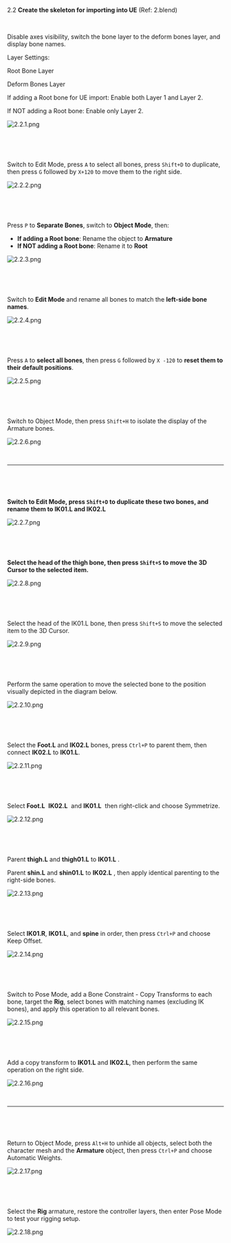 2.2 **Create the skeleton for importing into UE** (Ref: 2.blend)

&nbsp;

Disable axes visibility, switch the ‌bone layer‌ to the ‌deform bones layer‌, and display ‌bone names‌.

‌Layer Settings:‌

‌Root Bone Layer‌

‌Deform Bones Layer‌

‌If adding a Root bone for UE import‌: Enable ‌both Layer 1 and Layer 2‌.

‌If NOT adding a Root bone‌: Enable ‌only Layer 2‌.

![2.2.1.png](../../_resources/2.2.1.png)

&nbsp;

&nbsp;

Switch to ‌Edit Mode‌, press `A` to ‌select all bones‌, press `Shift+D` to ‌duplicate‌, then press `G` followed by `X+120` to ‌move them to the right side‌.

![2.2.2.png](../../_resources/2.2.2.png)

&nbsp;

&nbsp;

Press `P` to ‌**Separate Bones**‌, switch to ‌**Object Mode**‌, then:

- ‌**If adding a Root bone**‌: Rename the object to **Armature‌**
- ‌**If NOT adding a Root bone**‌: Rename it to ‌**Root‌**

![2.2.3.png](../../_resources/2.2.3.png)

&nbsp;

&nbsp;

Switch to ‌**Edit Mode**‌ and rename all bones to match the ‌**left-side bone names**‌.

![2.2.4.png](../../_resources/2.2.4.png)

&nbsp;

&nbsp;

Press `A` to ‌**select all bones**‌, then press `G` followed by `X -120` to ‌**reset them to their default positions**‌.

![2.2.5.png](../../_resources/2.2.5.png)

&nbsp;

&nbsp;

‌Switch to Object Mode, then press `Shift+H` to isolate the display of the Armature bones.

![2.2.6.png](../../_resources/2.2.6.png)

&nbsp;

* * *

&nbsp;

&nbsp;

**Switch to Edit Mode, press `Shift+D` to duplicate these two bones, and rename them to IK01.L and IK02.L**

![2.2.7.png](../../_resources/2.2.7.png)

&nbsp;

&nbsp;

‌**Select the head of the thigh bone, then press `Shift+S` to move the 3D Cursor to the selected item.**

![2.2.8.png](../../_resources/2.2.8.png)

&nbsp;

&nbsp;

‌Select the head of the IK01.L bone, then press `Shift+S` to move the selected item to the 3D Cursor.

![2.2.9.png](../../_resources/2.2.9.png)

&nbsp;

&nbsp;

‌Perform the same operation to move the selected bone to the position visually depicted in the diagram below.

![2.2.10.png](../../_resources/2.2.10.png)

&nbsp;

&nbsp;

‌Select the **Foot.L** and **IK02.L** bones, press `Ctrl+P` to parent them, then connect **IK02.L** to **IK01.L**.

![2.2.11.png](../../_resources/2.2.11.png)

&nbsp;

&nbsp;

‌Select **Foot.L**  **IK02.L**  and **IK01.L**  then right-click and choose Symmetrize.‌

![2.2.12.png](../../_resources/2.2.12.png)

&nbsp;

&nbsp;

Parent **thigh.L** and **thigh01.L** to **IK01.L** .

Parent **shin.L** and **shin01.L** to **IK02.L** , then apply identical parenting to the right-side bones.

![2.2.13.png](../../_resources/2.2.13.png)

&nbsp;

&nbsp;

‌Select **IK01.R**, **IK01.L**, and **spine** in order, then press `Ctrl+P` and choose Keep Offset.

![2.2.14.png](../../_resources/2.2.14.png)

&nbsp;

&nbsp;

Switch to Pose Mode, add a Bone Constraint - Copy Transforms to each bone, target the **Rig**, select bones with matching names (excluding IK bones), and apply this operation to all relevant bones.‌

![2.2.15.png](../../_resources/2.2.15.png)

&nbsp;

&nbsp;

Add a copy transform to **IK01.L** and **IK02.L**, then perform the same operation on the right side.

![2.2.16.png](../../_resources/2.2.16.png)

&nbsp;

* * *

&nbsp;

&nbsp;

‌Return to Object Mode, press `Alt+H` to unhide all objects, select both the character mesh and the **Armature** object, then press `Ctrl+P` and choose Automatic Weights.

![2.2.17.png](../../_resources/2.2.17.png)

&nbsp;

&nbsp;

Select the **Rig** armature, restore the controller layers, then enter Pose Mode to test your rigging setup.

![2.2.18.png](../../_resources/2.2.18.png)

&nbsp;